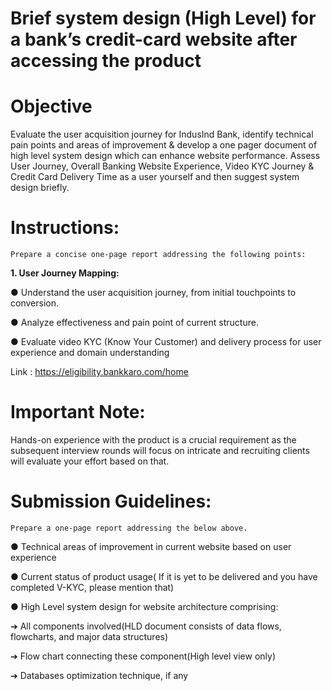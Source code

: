 # Brief system design (High Level) for a bank’s credit-card website after accessing the product

# Objective
Evaluate the user acquisition journey for IndusInd Bank, identify technical pain points and areas of improvement & develop a one pager document of high level system design which can enhance website performance. Assess User Journey, Overall Banking Website Experience, Video KYC Journey & Credit Card Delivery Time as a user yourself and then suggest system design briefly.

# Instructions:
`Prepare a concise one-page report addressing the following points:`
 
**1. User Journey Mapping:**

● Understand the user acquisition journey, from initial touchpoints to conversion.

● Analyze effectiveness and pain point of current structure.

● Evaluate video KYC (Know Your Customer) and delivery process for user experience and domain understanding

Link : https://eligibility.bankkaro.com/home

# Important Note:

Hands-on experience with the product is a crucial requirement as the subsequent interview rounds will focus on intricate and recruiting clients will evaluate your effort based on that.

# Submission Guidelines:

`Prepare a one-page report addressing the below above.`

● Technical areas of improvement in current website based on user experience

● Current status of product usage( If it is yet to be delivered and you have completed V-KYC, please mention that)

● High Level system design for website architecture comprising:

➔ All components involved(HLD document consists of data flows, flowcharts, and major data structures)

➔ Flow chart connecting these component(High level view only)

➔ Databases optimization technique, if any
